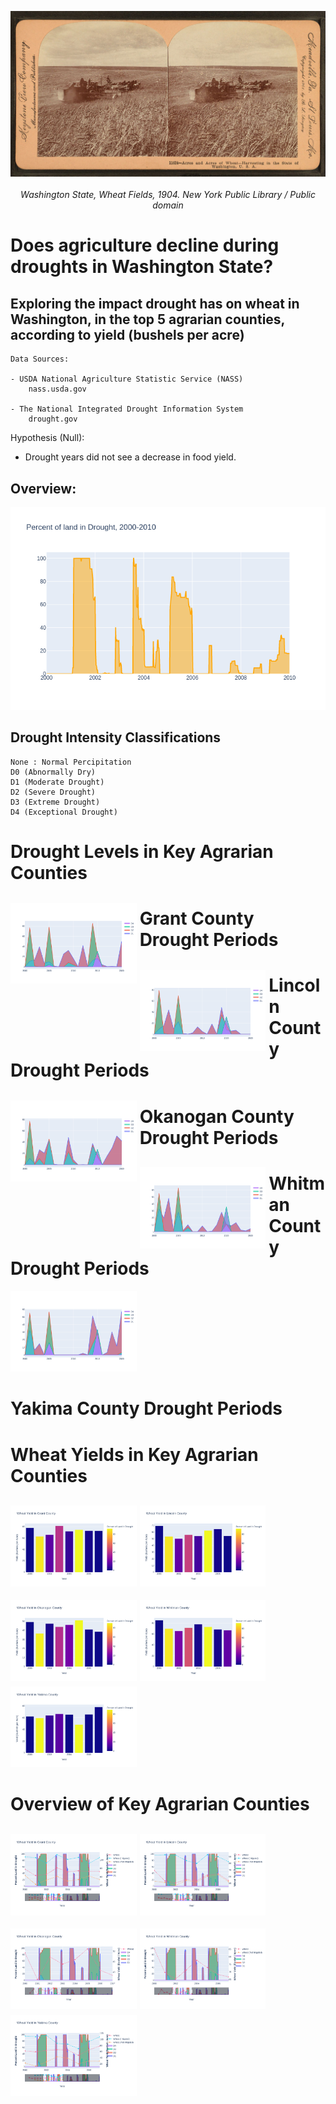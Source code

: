 <p align="center">
    <img src="county/img/wheatfield.jpg" alt="wheat fields 1904">
    <br><br>
    <i>Washington State, Wheat Fields, 1904. New York Public Library / Public domain</i>
</p>


# Does agriculture decline during droughts in Washington State?


## Exploring the impact drought has on wheat in Washington, in the top 5 agrarian counties, according to yield (bushels per acre)


    Data Sources:
    
    - USDA National Agriculture Statistic Service (NASS)
        nass.usda.gov
   
    - The National Integrated Drought Information System
        drought.gov
        
Hypothesis (Null):

- Drought years did not see a decrease in food yield.



## Overview:
<p float="left">
    <img src="county/img/overview_drought_2010.png" alt="percent of drought in Washington State">
</p>



## Drought Intensity Classifications

    None : Normal Percipitation
    D0 (Abnormally Dry)
    D1 (Moderate Drought)
    D2 (Severe Drought)
    D3 (Extreme Drought)
    D4 (Exceptional Drought)
   
   
# Drought Levels in Key Agrarian Counties

    
<p style="float: left; font-size: 9pt; text-align: left; width: 40%; margin-right: 1%; margin-bottom: 0.5em;">
        <img src="county/img/year_mean_grant.png" alt="Grant County Drought Means">
        <h1>Grant County Drought Periods </h1> </p>
<p style="float: left; font-size: 9pt; text-align: left; width: 40%; margin-right: 1%; margin-bottom: 0.5em;">
        <img src="county/img/year_mean_lincoln.png" alt="Lincoln County Drought Means">
        <h1>Lincoln County Drought Periods </h1> </p>
<p style="float: left; font-size: 9pt; text-align: left; width: 40%; margin-right: 1%; margin-bottom: 0.5em;">
        <img src="county/img/year_mean_okanogan.png" alt="Okanogan County Drought Means">
        <h1>Okanogan County Drought Periods </h1> </p>
<p style="float: left; font-size: 9pt; text-align: left; width: 40%; margin-right: 1%; margin-bottom: 0.5em;">
        <img src="county/img/year_mean_whitman.png" alt="Whitman County Drought Means">
       <h1> Whitman County Drought Periods </h1> </p>
<p style="float: middle; font-size: 9pt; text-align: left; width: 40%; margin-right: 1%; margin-bottom: 0.5em;">
        <img src="county/img/year_mean_yakima.png" alt="Yakima County Drought Means">
        <h1>Yakima County Drought Periods </h1>
</p>

# Wheat Yields in Key Agrarian Counties

<p style="float: left; font-size: 9pt; text-align: center; width: 40%; margin-right: 1%; margin-bottom: 0.5em;">
        <img src="county/img/wheat_yield_grant.png" alt="Grant County Wheat Yield">
        </p>
<p style="float: left; font-size: 9pt; text-align: center; width: 40%; margin-right: 1%; margin-bottom: 0.5em;">
        <img src="county/img/wheat_yield_lincoln.png" alt="Lincoln County Wheat Yield">
        </p>
<p style="float: left; font-size: 9pt; text-align: center; width: 40%; margin-right: 1%; margin-bottom: 0.5em;">
        <img src="county/img/wheat_yield_okanogan.png" alt="Okanogan County Wheat Yield">
        </p>
<p style="float: left; font-size: 9pt; text-align: center; width: 40%; margin-right: 1%; margin-bottom: 0.5em;">
        <img src="county/img/wheat_yield_whitman.png" alt="Whitman County Wheat Yield">
        </p>
<p style="float: middle; font-size: 9pt; text-align: center; width: 40%; margin-right: 1%; margin-bottom: 0.5em;">
        <img src="county/img/wheat_yield_yakima.png" alt="Yakima County Wheat Yield">
        
</p>
        
        
# Overview of Key Agrarian Counties

<p style="float: left; font-size: 9pt; text-align: center; width: 40%; margin-right: 1%; margin-bottom: 0.5em;">
        <img src="county/img/ts_grant.png" alt="Grant County Wheat Yield">
        </p>
<p style="float: left; font-size: 9pt; text-align: center; width: 40%; margin-right: 1%; margin-bottom: 0.5em;">
        <img src="county/img/ts_lincoln.png" alt="Lincoln County Wheat Yield">
        </p>
<p style="float: left; font-size: 9pt; text-align: center; width: 40%; margin-right: 1%; margin-bottom: 0.5em;">
        <img src="county/img/ts_okanogan.png" alt="Okanogan County Wheat Yield">
        </p>
<p style="float: left; font-size: 9pt; text-align: center; width: 40%; margin-right: 1%; margin-bottom: 0.5em;">
        <img src="county/img/ts_whitman.png" alt="Whitman County Wheat Yield">
        </p>
<p style="float: middle; font-size: 9pt; text-align: center; width: 40%; margin-right: 1%; margin-bottom: 0.5em;">
        <img src="county/img/ts_yakima.png" alt="Yakima County Wheat Yield">
        
</p>